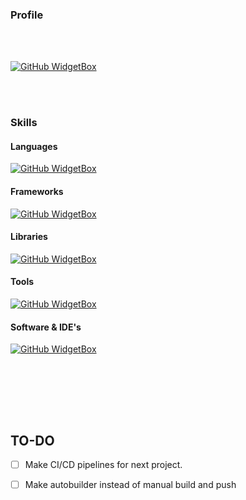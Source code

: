 ### Profile

<br/><br/>
   
[![GitHub WidgetBox](https://github-widgetbox.vercel.app/api/profile?username=rajeevdhaka&data=followers,repositories,stars,commits&theme=darkmode)](https://github.com/Jurredr/github-widgetbox) 


<br/><br/>

### Skills
#### Languages
[![GitHub WidgetBox](https://github-widgetbox.vercel.app/api/skills?languages=js,python,html,css,c,cpp,bash,xml,json,yaml,postgresql,mysql,sass,graphql&includeNames=true)](https://github.com/Jurredr/github-widgetbox)  


#### Frameworks
[![GitHub WidgetBox](https://github-widgetbox.vercel.app/api/skills?frameworks=react,next,django,bootstrap,tailwind,express,angular&includeNames=true)](https://github.com/Jurredr/github-widgetbox)

#### Libraries
 [![GitHub WidgetBox](https://github-widgetbox.vercel.app/api/skills?libraries=p5,tensorflow,jquery&includeNames=true)](https://github.com/Jurredr/github-widgetbox)

#### Tools
[![GitHub WidgetBox](https://github-widgetbox.vercel.app/api/skills?tools=git,docker,npm,yarn,webpack,firebase,mongodb,redis,nodejs,heroku,apache,nginx,jupyter,prettier&includeNames=true)](https://github.com/Jurredr/github-widgetbox)

#### Software & IDE's
[![GitHub WidgetBox](https://github-widgetbox.vercel.app/api/skills?software=linux,vscode&includeNames=true)](https://github.com/Jurredr/github-widgetbox)

<br/><br/>

<br/><br/>
## TO-DO

* [ ] Make CI/CD pipelines for next project. 

* [ ] Make autobuilder instead of manual build and push

